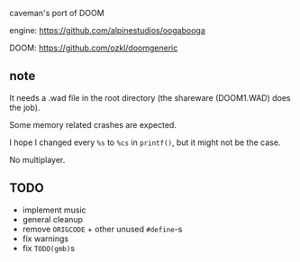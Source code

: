 caveman's port of DOOM

engine: https://github.com/alpinestudios/oogabooga

DOOM: https://github.com/ozkl/doomgeneric

## note
It needs a .wad file in the root directory (the shareware (DOOM1.WAD) does the job).

Some memory related crashes are expected.

I hope I changed every `%s` to `%cs` in `printf()`, but it might not be the case.

No multiplayer.

## TODO
+ implement music
+ general cleanup
+ remove `ORIGCODE` + other unused `#define`-s
+ fix warnings
+ fix `TODO(gmb)`s
